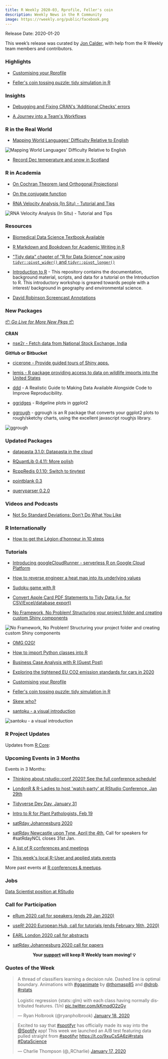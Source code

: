 ```yaml
---
title: R Weekly 2020-03, Rprofile, Feller's coin
description: Weekly News in the R Community
image: https://rweekly.org/public/facebook.png
---
```


Release Date: 2020-01-20

This week’s release was curated by [Jon Calder](https://twitter.com/jonmcalder), with help from the R Weekly team members and contributors.

###  Highlights

+ [Customising your Rprofile](https://www.jumpingrivers.com/blog/customising-your-rprofile/)

+ [Feller's coin tossing puzzle: tidy simulation in R](http://varianceexplained.org/r/feller-coins/)

### Insights

+ [Debugging and Fixing CRAN's 'Additional Checks' errors ](https://reside-ic.github.io/blog/debugging-and-fixing-crans-additional-checks-errors/)

+ [A Journey into a Team's Workflows](https://www.onceupondata.com/2020/01/18/data-projects-workflows/)

### R in the Real World

+ [Mapping World Languages' Difficulty Relative to English](https://educators-r-learners.netlify.com/post/mapping-language-difficulty-relative-to-english/)

![Mapping World Languages' Difficulty Relative to English](https://raw.githubusercontent.com/rweekly/image/master/2020-01-20/world_difficulty.png)

+ [Record Dec temperature and snow in Scotland](https://scottishsnow.wordpress.com/2020/01/13/record-dec-temperature-and-snow-in-scotland/)


###  R in Academia

+ [On Cochran Theorem (and Orthogonal Projections)](https://freakonometrics.hypotheses.org/59040)

+ [On the conjugate function](https://freakonometrics.hypotheses.org/58979)

+ [RNA Velocity Analysis (In Situ) - Tutorial and Tips](https://jef.works/blog/2020/01/14/rna_velocity_analysis_tutorial_tips/)

![RNA Velocity Analysis (In Situ) - Tutorial and Tips](https://raw.githubusercontent.com/rweekly/image/master/2020-01-20/velocity-cluster3-1.png)

###  Resources

+ [Biomedical Data Science Textbook Available](http://r4stats.com/2020/01/13/biomedical-data-science-textbook/)

+ [R Markdown and Bookdown for Academic Writing in R](http://rpubs.com/thealk/academic-writing)

+ ["Tidy data" chapter of "R for Data Science" now using `tidyr::pivot_wider()` and `tidyr::pivot_longer()`](https://r4ds.had.co.nz/tidy-data.html)

+ [Introduction to R](https://github.com/kristineccles/Introduction_to_R) - This repository contains the documentation, background material, scripts, and data for a tutorial on the Introduction to R. This introductory workshop is greared towards people with a interest/ background in geography and environmental science.

+ [David Robinson Screencast Annotations](https://docs.google.com/spreadsheets/d/1pjj_G9ncJZPGTYPkR1BYwzA6bhJoeTfY2fJeGKSbOKM/edit#gid=444382177)

###  New Packages

<p class="added-hostname"><a href="https://rweekly.org/live" target="_blank" class="externalLink">📦 <i>Go Live for More New Pkgs</i> 📦</a></p>

**CRAN**

+ [nse2r - Fetch data from National Stock Exchange, India](https://blog.rsquaredacademy.com/nse2r-fetch-data-from-nse/)

**GitHub or Bitbucket**

+ [cicerone - Provide guided tours of Shiny apps.](https://cicerone.john-coene.com/)

+ [lemis - R package providing access to data on wildlife imports into the United States ](https://github.com/ecohealthalliance/lemis/)

+ [ddd](https://github.com/karthik/ddd) - A Realistic Guide to Making Data Available Alongside Code to Improve Reproducibility.

+ [ggridges](https://wilkelab.org/ggridges/) - Ridgeline plots in ggplot2

+ [ggrough](https://xvrdm.github.io/ggrough/) - ggrough is an R package that converts your ggplot2 plots to rough/sketchy charts, using the excellent javascript roughjs library.

![ggrough](https://raw.githubusercontent.com/xvrdm/ggrough/master/man/figures/homepage_eg.png)


### Updated Packages

+ [datapasta 3.1.0: Datapasta in the cloud](https://milesmcbain.github.io/datapasta/articles/datapasta-in-the-cloud.html)

+ [RQuantLib 0.4.11: More polish](http://dirk.eddelbuettel.com/blog/2020/01/15#rquantlib_0.4.11)

+ [RcppRedis 0.1.10: Switch to tinytest](http://dirk.eddelbuettel.com/blog/2020/01/16#rcppredis_0.1.10)

+ [pointblank 0.3](https://randr.rocks/post/pointblank-0-3/)

+ [queryparser 0.2.0](https://github.com/ianmcook/queryparser)


###  Videos and Podcasts

+ [Not So Standard Deviations: Don't Do What You Like](http://nssdeviations.com/97-dont-do-what-you-like)


### R Internationally

+ [How to get the Légion d'honneur in 10 steps](https://tvroylandt.netlify.com/post/legion-honneur/)

###  Tutorials

+ [Introducing googleCloudRunner - serverless R on Google Cloud Platform](https://code.markedmondson.me/googleCloudRunner-intro/)

+ [How to reverse engineer a heat map into its underlying values](http://r-posts.com/how-to-reverse-engineer-a-heat-map-into-its-underlying-values/)

+ [Sudoku game with R](https://tomaztsql.wordpress.com/2020/01/13/sudoku-game-with-r/)

+ [Convert Apple Card PDF Statements to Tidy Data (i.e. for CSV/Excel/database export)](https://rud.is/b/2020/01/13/convert-apple-card-pdf-statements-to-tidy-data-i-e-for-csv-excel-database-export/)

+ [No Framework, No Problem! Structuring your project folder and creating custom Shiny components](https://rviews.rstudio.com/2020/01/13/no-framework-no-problem-structuring-your-project-folder-and-creating-custom-shiny-components/)

![No Framework, No Problem! Structuring your project folder and creating custom Shiny components](https://raw.githubusercontent.com/rweekly/image/master/2020-01-20/dashboard.png)

+ [OMG O2G!](https://osm.netlify.com/post/o2g-1/)

+ [How to import Python classes into R](https://theautomatic.net/2020/01/14/how-to-import-python-classes-into-r/)

+ [Business Case Analysis with R (Guest Post)](https://blog.ephorie.de/business-case-analysis-with-r)

+ [Exploring the tightened EU CO2 emission standards for cars in 2020](http://skranz.github.io//r/2020/01/14/eu_cars_co2_2.html)

+ [Customising your Rprofile](https://www.jumpingrivers.com/blog/customising-your-rprofile/)

+ [Feller's coin tossing puzzle: tidy simulation in R](http://varianceexplained.org/r/feller-coins/)

+ [Skew who?](https://osm.netlify.com/post/skew-who/)

+ [santoku - a visual introduction](https://rpubs.com/dash2/santoku)

![santoku - a visual introduction](https://raw.githubusercontent.com/rweekly/image/master/2020-01-20/santoku.png)

<!--<div class="post-more-begin></div><div class="post-more-end"></div>-->

###  R Project Updates

Updates from [R Core](http://developer.r-project.org/blosxom.cgi/R-devel/NEWS):

###  Upcoming Events in 3 Months

Events in 3 Months:

+ [Thinking about rstudio::conf 2020? See the full conference schedule!](https://blog.rstudio.com/2019/11/25/thinking-about-rstudio-conf-2020-see-the-full-conference-schedule/)

+ [LondonR & R-Ladies to host 'watch party' at RStudio Conference, Jan 29th](https://www.mango-solutions.com/londonr-r-ladies-to-host-watch-party-at-rstudio-conference-jan-29th/)

+ [Tidyverse Dev Day, January 31](https://www.tidyverse.org/blog/2019/11/tidyverse-dev-day-2020/)

+ [Intro to R for Plant Pathologists, Feb 19](https://www.magnetmail.net/actions/email_web_version.cfm?ep=kUHipYu2XwcnrCj7ebWre0AVOBNGoDD0anGnwmZigCUHX4T3iSGhDaGnyJ3rZ219g9uzGDG1iMQiR1pKzFt8S91VX_UCd9DL_zqcT8r_DObD5yFyDg6XsFyP7Bo6a-aw)

+ [satRday Johannesburg 2020](https://joburg2020.satrdays.org/)

+ [satRday Newcastle upon Tyne, April the 4th](https://newcastle2020.satrdays.org/), Call for speakers for #satRdayNCL closes 31st Jan.

+ [A list of R conferences and meetings](https://jumpingrivers.github.io/meetingsR/events.html)

+ [This week's local R-User and applied stats events](https://community.rstudio.com/c/irl)


More past events at [R conferences & meetups](https://conf.rweekly.org).


### Jobs

[Data Scientist position at RStudio](https://hire.withgoogle.com/public/jobs/rstudiocom/view/P_AAAAAACAAJZEFtwl7GyX-U)


###  Call for Participation

+ [eRum 2020 call for speakers (ends 29 Jan 2020)](https://sessionize.com/erum2020/)

+ [useR! 2020 European Hub, call for tutorials (ends February 16th, 2020)](https://user2020muc.r-project.org/news/2020/01/13/tutorial-submission/)

+ [EARL London 2020 call for abstracts](https://www.mango-solutions.com/earl-london-2020-call-for-abstracts/)

+ [satRday Johannesburg 2020 call for papers](https://joburg2020.satrdays.org/#callforpapers)

<p class="hide-support added-hostname support-rweekly" style="text-align: center;font-weight: bold;">Your <a class="non-visited externalLink" href="https://www.patreon.com/rweekly" onclick="pas(this)">support</a> will keep R Weekly team moving! 💡</p>

###  Quotes of the Week

<blockquote class="twitter-tweet"><p lang="en" dir="ltr">A thread of classifiers learning a decision rule. Dashed line is optimal boundary. Animations with <a href="https://twitter.com/hashtag/gganimate?src=hash&amp;ref_src=twsrc%5Etfw">#gganimate</a> by <a href="https://twitter.com/thomasp85?ref_src=twsrc%5Etfw">@thomasp85</a> and <a href="https://twitter.com/drob?ref_src=twsrc%5Etfw">@drob</a>. <a href="https://twitter.com/hashtag/rstats?src=hash&amp;ref_src=twsrc%5Etfw">#rstats</a><br><br>Logistic regression {stats::glm} with each class having normally distributed features. (1/n) <a href="https://t.co/kKmqdO2zGy">pic.twitter.com/kKmqdO2zGy</a></p>&mdash; Ryan Holbrook (@ryanpholbrook) <a href="https://twitter.com/ryanpholbrook/status/1218526167961088000?ref_src=twsrc%5Etfw">January 18, 2020</a></blockquote>

<blockquote class="twitter-tweet"><p lang="en" dir="ltr">Excited to say that <a href="https://twitter.com/hashtag/spotifyr?src=hash&amp;ref_src=twsrc%5Etfw">#spotifyr</a> has officially made its way into the <a href="https://twitter.com/Spotify?ref_src=twsrc%5Etfw">@Spotify</a> app! This week we launched an A/B test featuring data pulled straight from <a href="https://twitter.com/hashtag/spotifyr?src=hash&amp;ref_src=twsrc%5Etfw">#spotifyr</a> <a href="https://t.co/9xuCsSA6zj">https://t.co/9xuCsSA6zj</a><a href="https://twitter.com/hashtag/rstats?src=hash&amp;ref_src=twsrc%5Etfw">#rstats</a> <a href="https://twitter.com/hashtag/DataScience?src=hash&amp;ref_src=twsrc%5Etfw">#DataScience</a></p>&mdash; Charlie Thompson (@_RCharlie) <a href="https://twitter.com/_RCharlie/status/1218252005136850955?ref_src=twsrc%5Etfw">January 17, 2020</a></blockquote>
